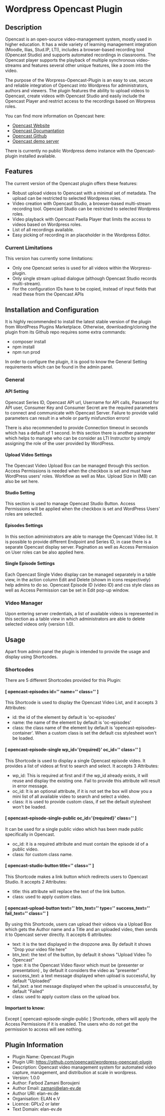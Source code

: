 # Wordpress Opencast Plugin

## Description
Opencast is an open-source video-management system, mostly used in higher education. It has a wide variety of learning management
integration (Moodle, Ilias, Stud.IP, LTI), includes a browser-based recording tool (Opencast Studio) and supports automated recordings 
in classrooms. The Opencast player supports the playback of multiple synchronous video-streams and features several other unique 
features, like a zoom into the video. 

The purpose of the Worpress-Opencast-Plugin is an easy to use, secure and reliable integration of Opencast into Wordpress for administrators, 
authors and viewers. The plugin features the ability to upload videos to Opencast, create videos with Opencast Studio and easily include 
the Opencast Player and restrict access to the recordings based on Worpress roles.

You can find more information on Opencast here:
- [Opencast Website](https://opencast.org/)
- [Opencast Documantation](https://docs.opencast.org/)
- [Opencast Github](https://github.com/opencast/opencast)
- [Opencast demo server](https://stable.opencast.org/)

There is currently no public Wordpress demo instance with the Opencast-plugin installed available. 

## Features
The current version of the Opencast plugin offers these features:
- Robust upload videos to Opencast with a minimal set of metadata. The upload can be restricted to selected Wordpress roles.
- Video creation with Opencast Studio, a browser-based multi-stream recording tool. Opencast Studio can be restricted to 
selected Wordpress roles.
- Video playback with Opencast Paella Player that limits the access to videos based on Wordpress roles.
- List of all recordings available. 
- Easy picking of recording in an placeholder in the Wordpress Editor. 

### Current Limitations
This version has currently some limitations:
- Only one Opencast series is used for all videos within the Worpress-plugin.
- Only single stream upload dialogue (although Opencast Studio records multi-stream).
- For the configuration IDs have to be copied, instead of input fields that read these from the Opencast APIs

## Installation and Configuration
It is highly recommended to install the latest stable version of the plugin from WordPress Plugins Marketplace. Otherwise, downloading/cloning the plugin from its Github repo requires some extra commands:
- composer install
- npm install
- npm run prod


In order to configure the plugin, it is good to know the General Setting requirements which can be found in the admin panel.
### General
#### API Setting
Opencast Series ID, Opencast API url, Username for API calls, Password for API user, Consumer Key and Consumer Secret are the required parameters to connect and communicate with Opencast Server. Failure to provide valid parameters can result in a whole or partly misfunction errors!

There is also recommended to provide Connection timeout in seconds which has a default of 1 second. In this section there is another parameter which helps to manage who can be consider as LTI Instructor by simply assigning the role of the user provided by WordPress.

#### Upload Video Settings
The Opencast Video Upload Box can be managed through this section. Access Permissions is needed when the checkbox is set and must have WordPress users' roles. Workflow as well as Max. Upload Size in (MB) can also be set here.

#### Studio Setting
This section is used to manage Opencast Studio Button. Access Permissions will be applied when the checkbox is set and WordPress Users' roles are selected.
#### Episodes Settings
In this section administrators are able to manage the Opencast Video list. It is possible to provide different Endpoint and Series ID, in case there is a separate Opencast display server. Pagination as well as Access Permission on User roles can be also applied here.

#### Single Episode Settings
Each Opencast Single Video display can be managed separately in a table view, in the action column Edit and Delete (shown in icons respectively) help admins to do so. Opencast Episode ID (video ID) and css style class as well as Access Permission can be set in Edit pop-up window.

### Video Manager
Upon entering server credentials, a list of available videos is represented in this section as a table view in which administrators are able to delete selected videos only (version 1.0).
## Usage
Apart from admin panel the plugin is intended to provide the usage and display using Shortcodes.
### Shortcodes
There are 5 different Shortcodes provided for this Plugin:

#### [ opencast-episodes id='' name='' class='' ]
This Shortcode is used to display the Opencast Video List, and it accepts 3 Attributes:
- id: the id of the element by default is 'oc-episodes'
- name: the name of the element by default is 'oc-episodes'
- class: the class name of the element by default is 'opencast-episodes-container'. When a custom class is set the default css stylesheet won't be loaded.

#### [ opencast-episode-single wp_id='{required}' oc_id='' class='' ]
This Shortcode is used to display a single Opencast episode video. It provides a list of videos at first to search and select. It accepts 3 Attributes:
- wp_id: This is required at first and if the wp_id already exists, it will reuse and display the existing one. Fail to provide this attribute will result in error message.
- oc_id: It is an optional attribute, if it is not set the box will show you a mini list of all available video to search and select a video.
- class: it is used to provide custom class, if set the default stylesheet won't be loaded.

#### [ opencast-episode-single-public oc_id='{required}' class='' ]
It can be used for a single public video which has been made public specifically in Opencast.
- oc_id: it is a required attribute and must contain the episode id of a public video.
- class: for custom class name.
#### [ opencast-studio-button title='' class='' ]
This Shortcode makes a link button which redirects users to Opencast Studio. It accepts 2 Attributes:
- title: this attribute will replace the text of the link button.
- class: used to apply custom class.
#### [ opencast-upload-button text='' btn_text='' type='' success_text='' fail_text='' class='' ]
By using this Shortcode, users can upload their videos via a Upload Box which gets the Author name and a Title and an uploaded video, then sends it to Opencast server directly. It accepts 6 attributes:
- text: it is the text displayed in the dropzone area. By default it shows "Drop your video file here"
- btn_text: the text of the button, by default it shows "Upload Video To Opencast"
- type: it is the Opencast Video flavor which must be (presenter or presentation) , by default it considers the video as "presenter"
- success_text: a text message displayed when upload is successful, by default "Uploaded"
- fail_text: a text message displayed when the upload is unsuccessful, by default "Failed"
- class: used to apply custom class on the upload box.


#### Important to know:
Except [ opencast-episode-single-public ] Shortcode, others will apply the Access Permissions if it is enabled. The users who do not get the permission to access will see nothing.
 


## Plugin Information

- Plugin Name: Opencast Plugin
- Plugin URI: https://github.com/opencast/wordpress-opencast-plugin
- Description: Opencast video management system for automated video capture, management, and distribution at scale in wordpress.
- Version: 1.0.0
- Author: Farbod Zamani Boroujeni
- Author Email: zamani@elan-ev.de
- Author URI: elan-ev.de
- Organisation: ELAN e.V
- Licence: GPLv2 or later
- Text Domain: elan-ev.de

